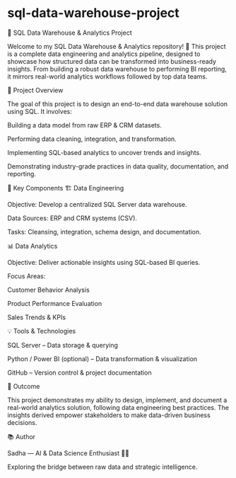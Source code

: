 # sql-data-warehouse-project
🧠 SQL Data Warehouse & Analytics Project

Welcome to my SQL Data Warehouse & Analytics repository! 🚀
This project is a complete data engineering and analytics pipeline, designed to showcase how structured data can be transformed into business-ready insights. From building a robust data warehouse to performing BI reporting, it mirrors real-world analytics workflows followed by top data teams.

🎯 Project Overview

The goal of this project is to design an end-to-end data warehouse solution using SQL. It involves:

Building a data model from raw ERP & CRM datasets.

Performing data cleaning, integration, and transformation.

Implementing SQL-based analytics to uncover trends and insights.

Demonstrating industry-grade practices in data quality, documentation, and reporting.

🧩 Key Components
🏗️ Data Engineering

Objective: Develop a centralized SQL Server data warehouse.

Data Sources: ERP and CRM systems (CSV).

Tasks: Cleansing, integration, schema design, and documentation.

📊 Data Analytics

Objective: Deliver actionable insights using SQL-based BI queries.

Focus Areas:

Customer Behavior Analysis

Product Performance Evaluation

Sales Trends & KPIs

💡 Tools & Technologies

SQL Server – Data storage & querying

Python / Power BI (optional) – Data transformation & visualization

GitHub – Version control & project documentation

🏁 Outcome

This project demonstrates my ability to design, implement, and document a real-world analytics solution, following data engineering best practices. The insights derived empower stakeholders to make data-driven business decisions.

📚 Author

Sadha — AI & Data Science Enthusiast 👩‍💻

Exploring the bridge between raw data and strategic intelligence.
